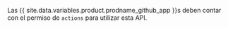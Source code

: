 Las {{ site.data.variables.product.prodname_github_app }}s deben contar con el permiso de `actions` para utilizar esta API.